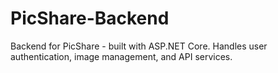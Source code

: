 # PicShare-Backend
Backend for PicShare - built with ASP.NET Core. Handles user authentication, image management, and API services.

